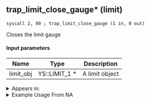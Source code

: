 ## trap_limit_close_gauge* (limit)

`syscall 2, 90 ; trap_limit_close_gauge (1 in, 0 out)`

Closes the limit gauge

#### Input parameters
| Name | Type | Description
|------|------|------------
| limit_obj   | YS::LIMIT_1 *   | A limit object




<details>
	<summary>Appears in:</summary>

</details>

<details>
	<summary>Example Usage From NA</summary>
```

```
</details>


